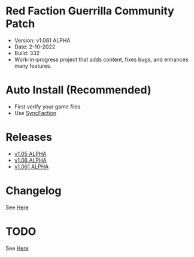 # Red Faction Guerrilla Community Patch
- Version: v1.061 ALPHA
- Date: 2-10-2022
- Build: 332
- Work-in-progress project that adds content, fixes bugs, and enhances many features.

# Auto Install (Recommended)
- First verify your game files
- Use [SyncFaction](https://www.factionfiles.com/ff.php?action=file&id=6249) 

# Releases
- [v1.05 ALPHA](https://www.factionfiles.com/ff.php?action=file&id=6247)
- [v1.06 ALPHA](https://www.factionfiles.com/ff.php?action=file&id=6259)
- [v1.061 ALPHA](https://www.factionfiles.com/ff.php?action=file&id=6259)

# Changelog
See [Here](https://raw.githubusercontent.com/CamoRF/Red-Faction-Guerrilla-Community-Patch/v1.061-Hotfix/changelog.txt)

# TODO
See [Here](https://raw.githubusercontent.com/CamoRF/Red-Faction-Guerrilla-Community-Patch/v1.061-Hotfix/to_do_list.txt)
